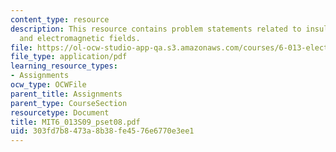 ```yaml
---
content_type: resource
description: This resource contains problem statements related to insulator, resonance,
  and electromagnetic fields.
file: https://ol-ocw-studio-app-qa.s3.amazonaws.com/courses/6-013-electromagnetics-and-applications-spring-2009/303fd7b8473a8b38fe4576e6770e3ee1_MIT6_013S09_pset08.pdf
file_type: application/pdf
learning_resource_types:
- Assignments
ocw_type: OCWFile
parent_title: Assignments
parent_type: CourseSection
resourcetype: Document
title: MIT6_013S09_pset08.pdf
uid: 303fd7b8-473a-8b38-fe45-76e6770e3ee1
---
```

